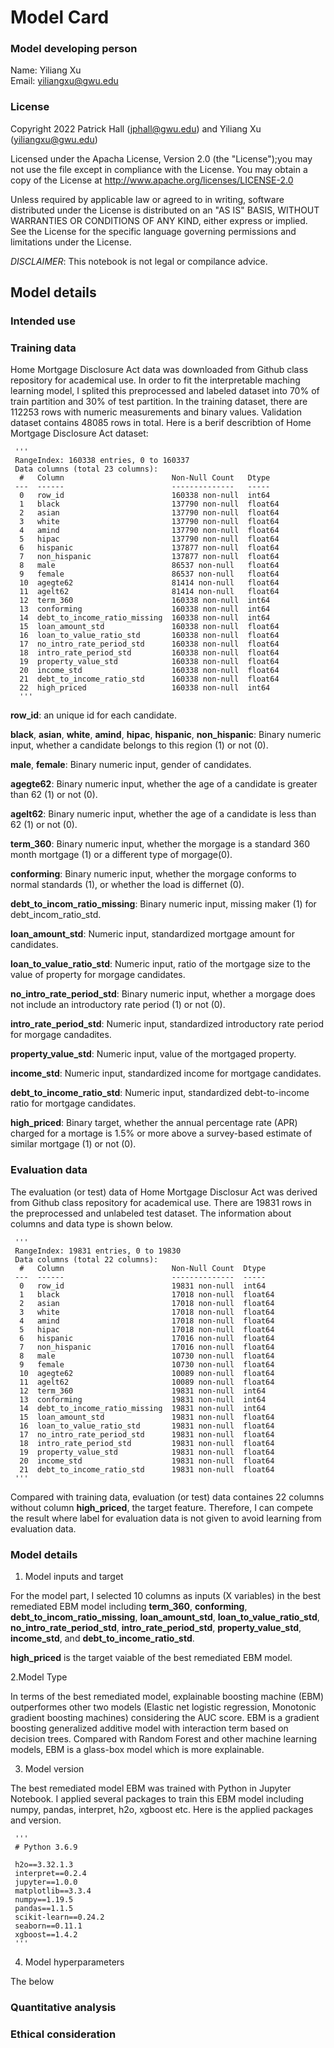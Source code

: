 # Model Card

### Model developing person

Name:   Yiliang Xu   
Email:  yiliangxu@gwu.edu  

### License

Copyright 2022 Patrick Hall (jphall@gwu.edu) and Yiliang Xu (yiliangxu@gwu.edu)

Licensed under the Apacha License, Version 2.0 (the "License");you may not use the file except in compliance with the License. You may obtain a copy of the License at
     http://www.apache.org/licenses/LICENSE-2.0
     
Unless required by applicable law or agreed to in writing, software distributed under the License is distributed on an "AS IS" BASIS, WITHOUT WARRANTIES OR CONDITIONS OF ANY KIND, either express or implied. See the License for the specific language governing permissions and limitations under the License.

*DISCLAIMER*: This notebook is not legal or compilance advice.

## Model details

### Intended use


### Training data

Home Mortgage Disclosure Act data was downloaded from Github class repository for academical use. In order to fit the interpretable maching learning model, I splited this preprocessed and labeled dataset into 70% of train partition and 30% of test partition. In the training dataset, there are 112253 rows with numeric measurements and binary values. Validation dataset contains 48085 rows in total. Here is a berif describtion of Home Mortgage Disclosure Act dataset:  

     '''
     RangeIndex: 160338 entries, 0 to 160337
     Data columns (total 23 columns):
      #   Column                        Non-Null Count   Dtype  
     ---  ------                        --------------   -----  
      0   row_id                        160338 non-null  int64  
      1   black                         137790 non-null  float64
      2   asian                         137790 non-null  float64
      3   white                         137790 non-null  float64
      4   amind                         137790 non-null  float64
      5   hipac                         137790 non-null  float64
      6   hispanic                      137877 non-null  float64
      7   non_hispanic                  137877 non-null  float64
      8   male                          86537 non-null   float64
      9   female                        86537 non-null   float64
      10  agegte62                      81414 non-null   float64
      11  agelt62                       81414 non-null   float64
      12  term_360                      160338 non-null  int64  
      13  conforming                    160338 non-null  int64  
      14  debt_to_income_ratio_missing  160338 non-null  int64  
      15  loan_amount_std               160338 non-null  float64
      16  loan_to_value_ratio_std       160338 non-null  float64
      17  no_intro_rate_period_std      160338 non-null  float64
      18  intro_rate_period_std         160338 non-null  float64
      19  property_value_std            160338 non-null  float64
      20  income_std                    160338 non-null  float64
      21  debt_to_income_ratio_std      160338 non-null  float64
      22  high_priced                   160338 non-null  int64  
      '''      

**row_id**: an unique id for each candidate.  

**black**, **asian**, **white**, **amind**, **hipac**, **hispanic**, **non_hispanic**: Binary numeric input, whether a candidate belongs to this region (1) or not (0). 

**male**, **female**: Binary numeric input, gender of candidates.  

**agegte62**: Binary numeric input, whether the age of a candidate is greater than 62 (1) or not (0).   

**agelt62**: Binary numeric input, whether the age of a candidate is less than 62 (1) or not (0).  

**term_360**: Binary numeric input,  whether the morgage is a standard 360 month mortgage (1) or a different type of morgage(0).  

**conforming**: Binary numeric input, whether the morgage conforms to normal standards (1), or whether the load is differnet (0).  

**debt_to_incom_ratio_missing**: Binary numeric input, missing maker (1) for debt_incom_ratio_std.  

**loan_amount_std**: Numeric input, standardized mortgage amount for candidates.  

**loan_to_value_ratio_std**: Numeric input, ratio of the mortgage size to the value of property for morgage candidates.  

**no_intro_rate_period_std**: Binary numeric input, whether a morgage does not include an introductory rate period (1) or not (0).  

**intro_rate_period_std**: Numeric input, standardized introductory rate period for morgage candadites.  

**property_value_std**: Numeric input, value of the mortgaged property.  

**income_std**: Numeric input, standardized income for mortgage candidates. 

**debt_to_income_ratio_std**: Numeric input, standardized debt-to-income ratio for mortgage candidates. 

**high_priced**: Binary target, whether the annual percentage rate (APR) charged for a mortage is 1.5% or more above a survey-based estimate of similar mortgage (1) or not (0).   

### Evaluation data  
  
The evaluation (or test) data of Home Mortgage Disclosur Act was derived from Github class repository for academical use. There are 19831 rows in the preprocessed and unlabeled test dataset. The information about columns and data type is shown below.  

     '''
     RangeIndex: 19831 entries, 0 to 19830
     Data columns (total 22 columns):
      #   Column                        Non-Null Count  Dtype  
     ---  ------                        --------------  -----  
      0   row_id                        19831 non-null  int64  
      1   black                         17018 non-null  float64
      2   asian                         17018 non-null  float64
      3   white                         17018 non-null  float64
      4   amind                         17018 non-null  float64
      5   hipac                         17018 non-null  float64
      6   hispanic                      17016 non-null  float64
      7   non_hispanic                  17016 non-null  float64
      8   male                          10730 non-null  float64
      9   female                        10730 non-null  float64
      10  agegte62                      10089 non-null  float64
      11  agelt62                       10089 non-null  float64
      12  term_360                      19831 non-null  int64  
      13  conforming                    19831 non-null  int64  
      14  debt_to_income_ratio_missing  19831 non-null  int64  
      15  loan_amount_std               19831 non-null  float64
      16  loan_to_value_ratio_std       19831 non-null  float64
      17  no_intro_rate_period_std      19831 non-null  float64
      18  intro_rate_period_std         19831 non-null  float64
      19  property_value_std            19831 non-null  float64
      20  income_std                    19831 non-null  float64
      21  debt_to_income_ratio_std      19831 non-null  float64
     '''  
Compared with training data, evaluation (or test) data containes 22 columns without column **high_priced**, the target feature. Therefore, I can compete the result where label for evaluation data is not given to avoid learning from evaluation data.  

### Model details  

1. Model inputs and target

For the model part, I selected 10 columns as inputs (X variables) in the best remediated EBM model including **term_360**, **conforming**, **debt_to_incom_ratio_missing**, **loan_amount_std**, **loan_to_value_ratio_std**, **no_intro_rate_period_std**, **intro_rate_period_std**, **property_value_std**, **income_std**, and **debt_to_income_ratio_std**.

**high_priced** is the target vaiable of the best remediated EBM model.  

2.Model Type

In terms of the best remediated model, explainable boosting machine (EBM) outperformes other two models (Elastic net logistic regression, Monotonic gradient boosting machines) considering the AUC score. EBM is a gradient boosting generalized additive model with interaction term based on decision trees. Compared with Random Forest and other machine learning models, EBM is a glass-box model which is more explainable.  

3. Model version

The best remediated model EBM was trained with Python in Jupyter Notebook. I applied several packages to train this EBM model including numpy, pandas, interpret, h2o, xgboost etc. Here is the applied packages and version.

     '''
     # Python 3.6.9
     
     h2o==3.32.1.3
     interpret==0.2.4
     jupyter==1.0.0 
     matplotlib==3.3.4
     numpy==1.19.5
     pandas==1.1.5
     scikit-learn==0.24.2
     seaborn==0.11.1
     xgboost==1.4.2
     '''  
4. Model hyperparameters   

The below


### Quantitative analysis


### Ethical consideration
